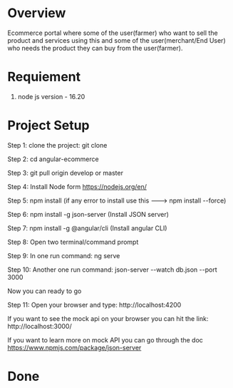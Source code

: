 # Overview 
Ecommerce portal where some of the user(farmer) who want to sell the product and services using this and some of the user(merchant/End User) who needs the product they can buy from the user(farmer).

# Requiement
1. node js version -  16.20
# Project Setup
Step 1: clone the project: git clone  <br>

Step 2: cd angular-ecommerce <br>

Step 3: git pull origin develop or master <br>

Step 4: Install Node form https://nodejs.org/en/ <br>

Step 5: npm install  (if any error to install use this ---> npm install --force) <br>

Step 6: npm install -g json-server (Install JSON server) <br>

Step 7: npm install -g @angular/cli  (Install angular CLI) <br>

Step 8: Open two terminal/command prompt <br>

Step 9: In one run command: ng serve <br>

Step 10: Another one run command: json-server --watch db.json --port 3000  <br>

Now you can ready to go <br>

Step 11: Open your browser and type: http://localhost:4200 <br>

If you want to see the mock api on your browser you can hit the link: http://localhost:3000/ <br>

If you want to learn more on mock API you can go through the doc  https://www.npmjs.com/package/json-server <br>

# Done
